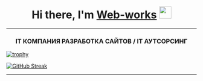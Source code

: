 <h1 align="center">Hi there, I'm <a href="https://web-works.kz/" target="_blank">Web-works</a> 
<img src="https://github.com/blackcater/blackcater/raw/main/images/Hi.gif" height="32"/></h1>

---
<h3 align="center">IT КОМПАНИЯ
РАЗРАБОТКА САЙТОВ / IT АУТСОРСИНГ </h3>


[![trophy](https://github-profile-trophy.vercel.app/?username=Apostol-007&theme=onedark)](https://github.com/Apostol-007/)

[![GitHub Streak](https://streak-stats.demolab.com?user=Apostol-007&theme=github-dark-dimmed&hide_border=true&locale=ru)](https://git.io/streak-stats)

---